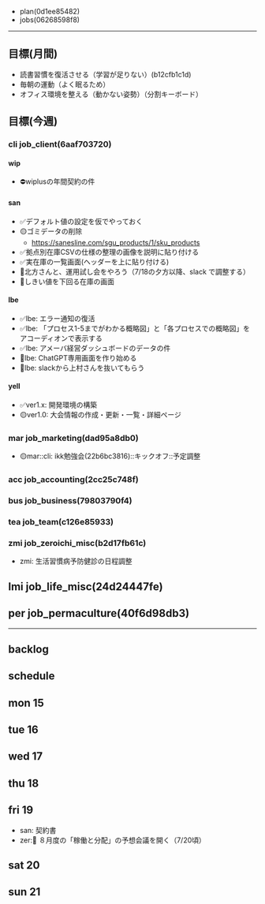 
- plan(0d1ee85482)
- jobs(06268598f8)
---


## 目標(月間)
- 読書習慣を復活させる（学習が足りない）(b12cfb1c1d)
- 毎朝の運動（よく眠るため）
- オフィス環境を整える（動かない姿勢）（分割キーボード）

## 目標(今週)
### cli job_client(6aaf703720)
#### wip
- ⛔️wiplusの年間契約の件
#### san
- ✅デフォルト値の設定を仮でやっておく
- 🟡ゴミデータの削除
  - https://sanesline.com/sgu_products/1/sku_products
- ✅拠点別在庫CSVの仕様の整理の画像を説明に貼り付ける
- ✅実在庫の一覧画面(ヘッダーを上に貼り付ける)
- 📌北方さんと、運用試し会をやろう（7/18の夕方以降、slack で調整する）
- 📌しきい値を下回る在庫の画面

#### lbe
- ✅lbe: エラー通知の復活
- ✅lbe: 「プロセス1-5までがわかる概略図」と「各プロセスでの概略図」をアコーディオンで表示する
- ✅lbe: アメーバ経営ダッシュボードのデータの件
- 📌lbe: ChatGPT専用画面を作り始める
- 📌lbe: slackから上村さんを抜いてもらう

#### yell
- ✅ver1.x: 開発環境の構築
- 🟡ver1.0: 大会情報の作成・更新・一覧・詳細ページ

### mar job_marketing(dad95a8db0)
- 🟡mar::cli: ikk勉強会(22b6bc3816)::キックオフ::予定調整
### acc job_accounting(2cc25c748f)
### bus job_business(79803790f4)
### tea job_team(c126e85933)
### zmi job_zeroichi_misc(b2d17fb61c)
- zmi: 生活習慣病予防健診の日程調整
## lmi job_life_misc(24d24447fe)
## per job_permaculture(40f6d98db3)

---
## backlog


## schedule
## mon 15
## tue 16
## wed 17
## thu 18
## fri 19
- san: 契約書
- zer::tea: ８月度の「稼働と分配」の予想会議を開く（7/20頃）

## sat 20
## sun 21
